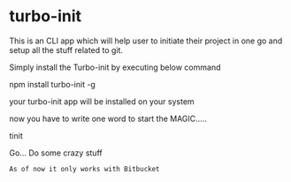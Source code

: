 # turbo-init
This is an CLI app which will help user to initiate their project in one go and setup all the stuff related to git.

Simply install the Turbo-init by executing below command

npm install turbo-init -g

your turbo-init app will be installed on your system

now you have to write one word to start the MAGIC.....

tinit



Go... Do some crazy stuff

```
As of now it only works with Bitbucket
```